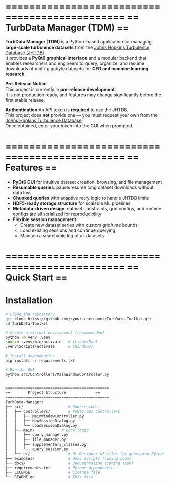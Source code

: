 ==============================================
==        TurbData Manager (TDM) 	    ==
==============================================
**TurbData Manager (TDM)** is a Python-based application for managing **large-scale turbulence datasets** from the [Johns Hopkins Turbulence Database (JHTDB)](http://turbulence.pha.jhu.edu/).  
It provides a **PyQt6 graphical interface** and a modular backend that enables researchers and engineers to query, organize, and resume downloads of multi-gigabyte datasets for **CFD and machine learning research**.


**Pre-Release Notice**  
This project is currently in **pre-release development**.  
It is not production ready, and features may change significantly before the first stable release.

**Authentication**
An API token is **required** to use the JHTDB.  
This project does **not** provide one — you must request your own from the [Johns Hopkins Turbulence Database](http://turbulence.pha.jhu.edu/).  
Once obtained, enter your token into the GUI when prompted.


==============================================
==		Features 	            ==
==============================================
- **PyQt6 GUI** for intuitive dataset creation, browsing, and file management
- **Resumable queries**: pause/resume long dataset downloads without data loss
- **Chunked queries** with adaptive retry logic to handle JHTDB limits
- **HDF5-ready storage structure** for scalable ML pipelines
- **Metadata-driven design**: dataset constraints, grid configs, and runtime configs are all serialized for reproducibility
- **Flexible session management**:
  - Create new dataset series with custom grid/time bounds
  - Load existing sessions and continue querying
  - Maintain a searchable log of all datasets


==============================================
==		Quick Start 	            ==
==============================================

# Installation
```bash
# Clone the repository
git clone https://github.com/<your-username>/TurbData-Toolkit.git
cd TurbData-Toolkit

# Create a virtual environment (recommended)
python -m venv .venv
source .venv/bin/activate   # (Linux/Mac)
.venv\Scripts\activate      # (Windows)

# Install dependencies
pip install -r requirements.txt

# Run the GUI
python src/Controllers/MainWindowController.py


==============================================
==	      Project Structure             ==
==============================================
TurbData-Manager/
├── src/                    # Source code
│   ├── Controllers/        # PyQt6 GUI controllers
│   │   ├── MainWindowController.py
│   │   ├── NewSessionDialog.py
│   │   └── LoadSessionDialog.py
│   ├── main/            # Core logic
│   │   ├── query_manager.py
│   │   ├── file_manager.py
│   │   ├── supplementary_classes.py
│   │   └── query_session.py
│   └── ui/                 # Qt Designer UI files (or generated Python)
├── examples/               # Demo scripts (coming soon)
├── docs/                   # Documentation (coming soon)
├── requirements.txt        # Python dependencies
├── LICENSE                 # License file
└── README.md               # This file
